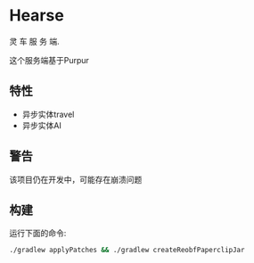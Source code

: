 # Hearse
灵 车 服 务 端.

这个服务端基于Purpur
## 特性
 - 异步实体travel
 - 异步实体AI
## 警告
该项目仍在开发中，可能存在崩溃问题

## 构建
运行下面的命令:

```bash
./gradlew applyPatches && ./gradlew createReobfPaperclipJar
```

